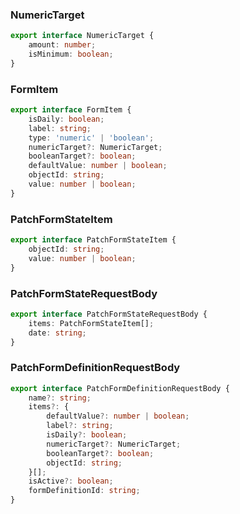 ### NumericTarget

```ts
export interface NumericTarget {
	amount: number;
	isMinimum: boolean;
}
```

### FormItem

```ts
export interface FormItem {
	isDaily: boolean;
	label: string;
	type: 'numeric' | 'boolean';
	numericTarget?: NumericTarget;
	booleanTarget?: boolean;
	defaultValue: number | boolean;
	objectId: string;
	value: number | boolean;
}
```


### PatchFormStateItem

```ts
export interface PatchFormStateItem {
	objectId: string;
	value: number | boolean;
}
```

### PatchFormStateRequestBody

```ts
export interface PatchFormStateRequestBody {
	items: PatchFormStateItem[];
	date: string;
}
```

### PatchFormDefinitionRequestBody

```ts
export interface PatchFormDefinitionRequestBody {
	name?: string;
	items?: {
		defaultValue?: number | boolean;
		label?: string;
		isDaily?: boolean;
		numericTarget?: NumericTarget;
		booleanTarget?: boolean;
		objectId: string;
	}[];
	isActive?: boolean;
	formDefinitionId: string;
}
```